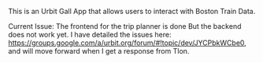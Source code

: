 This is an Urbit Gall App that allows users to interact with Boston Train Data.

Current Issue: The frontend for  the trip planner is done But the backend does not work yet. I have detailed the issues here: https://groups.google.com/a/urbit.org/forum/#!topic/dev/JYCPbkWCbe0, and will move forward when I get a response from Tlon. 
